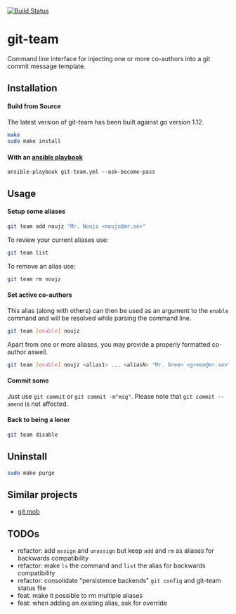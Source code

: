 [![Build Status](https://travis-ci.org/hekmekk/git-team.svg?branch=master)](https://travis-ci.org/hekmekk/git-team)

# git-team

Command line interface for injecting one or more co-authors into a git commit message template.

## Installation
#### Build from Source
The latest version of git-team has been built against go version 1.12.
```bash
make
sudo make install
```
#### With an [ansible playbook](../master/contrib/ansible/roles/git-team/tasks/main.yml)
```
ansible-playbook git-team.yml --ask-become-pass
```

## Usage

#### Setup some aliases
```bash
git team add noujz "Mr. Noujz <noujz@mr.se>"
```

To review your current aliases use:
```bash
git team list
```

To remove an alias use:
```bash
git team rm noujz
```

#### Set active co-authors
This alias (along with others) can then be used as an argument to the `enable` command and will be resolved while parsing the command line.
```bash
git team [enable] noujz
```
Apart from one or more aliases, you may provide a properly formatted co-author aswell.
```bash
git team [enable] noujz <alias1> ... <aliasN> "Mr. Green <green@mr.se>"
```

#### Commit some
Just use `git commit` or `git commit -m"msg"`. Please note that `git commit --amend` is not affected.

#### Back to being a loner
```bash
git team disable
```

## Uninstall
```bash
sudo make purge
```

## Similar projects
- [git mob](https://www.npmjs.com/package/git-mob)

## TODOs
- refactor: add `assign` and `unassign` but keep `add` and `rm` as aliases for backwards compatibility
- refactor: make `ls` the command and `list` the alias for backwards compatibility
- refactor: consolidate "persistence backends" `git config` and git-team status file
- feat: make it possible to rm multiple aliases
- feat: when adding an existing alias, ask for override

